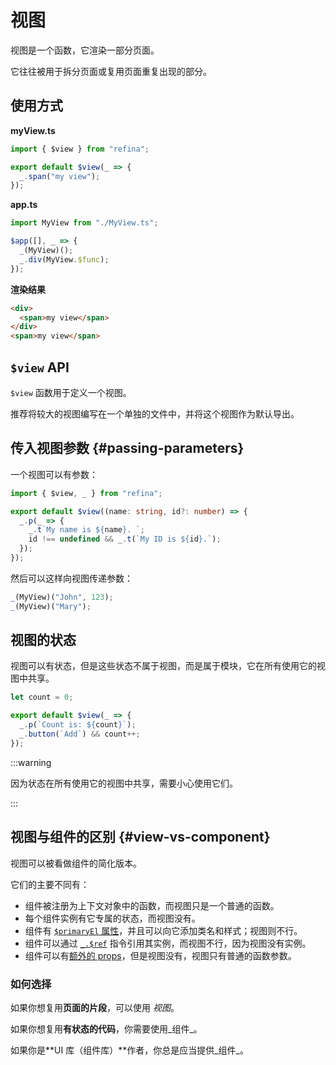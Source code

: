 # 视图

视图是一个函数，它渲染一部分页面。

它往往被用于拆分页面或复用页面重复出现的部分。

## 使用方式

**myView\.ts**

```ts
import { $view } from "refina";

export default $view(_ => {
  _.span("my view");
});
```

**app.ts**

```ts
import MyView from "./MyView.ts";

$app([], _ => {
  _(MyView)();
  _.div(MyView.$func);
});
```

**渲染结果**

```html
<div>
  <span>my view</span>
</div>
<span>my view</span>
```

## `$view` API

`$view` 函数用于定义一个视图。

推荐将较大的视图编写在一个单独的文件中，并将这个视图作为默认导出。

## 传入视图参数 {#passing-parameters}

一个视图可以有参数：

```ts
import { $view, _ } from "refina";

export default $view((name: string, id?: number) => {
  _.p(_ => {
    _.t`My name is ${name}. `;
    id !== undefined && _.t(`My ID is ${id}.`);
  });
});
```

然后可以这样向视图传递参数：

```ts
_(MyView)("John", 123);
_(MyView)("Mary");
```

## 视图的状态

视图可以有状态，但是这些状态不属于视图，而是属于模块，它在所有使用它的视图中共享。

```ts
let count = 0;

export default $view(_ => {
  _.p(`Count is: ${count}`);
  _.button(`Add`) && count++;
});
```

:::warning

因为状态在所有使用它的视图中共享，需要小心使用它们。

:::

## 视图与组件的区别 {#view-vs-component}

视图可以被看做组件的简化版本。

它们的主要不同有：

- 组件被注册为上下文对象中的函数，而视图只是一个普通的函数。
- 每个组件实例有它专属的状态，而视图没有。
- 组件有 [`$primaryEl` 属性](./component.md#primary-element)，并且可以向它添加类名和样式；视图则不行。
- 组件可以通过 [`_.$ref`](../apis/directives.md#ref) 指令引用其实例，而视图不行，因为视图没有实例。
- 组件可以有[额外的 props](./component.md#extra-props)，但是视图没有，视图只有普通的函数参数。

### 如何选择

如果你想复用**页面的片段**，可以使用 _视图_。

如果你想复用**有状态的代码**，你需要使用_组件_。

如果你是\*\*UI 库（组件库）\*\*作者，你总是应当提供_组件_。
